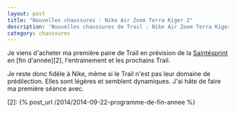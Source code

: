 ```yaml
---
layout: post
title: "Nouvelles chaussures : Nike Air Zoom Terra Kiger 2"
description: 'Nouvelles chaussures de Trail : Nike Air Zoom Terra Kiger 2'
category: chaussures
---
```


Je viens d'acheter ma première paire de Trail en prévision de la [Saintésprint][1]
en [fin d'année][2], l'entrainement et les prochains Trail.

Je reste donc fidèle à Nike, même si le Trail n'est pas leur domaine de
prédilection. Elles sont légères et semblent dynamiques. J'ai hâte de faire
ma première séance avec.

[1]: http://www.saintelyon.com/levenement/details-des-epreuves/21km/#informations-tab-link
[2]: {% post_url /2014/2014-09-22-programme-de-fin-annee %}
